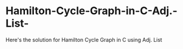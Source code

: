 # Hamilton-Cycle-Graph-in-C-Adj.-List-
Here's the solution for Hamilton Cycle Graph in C using Adj. List
